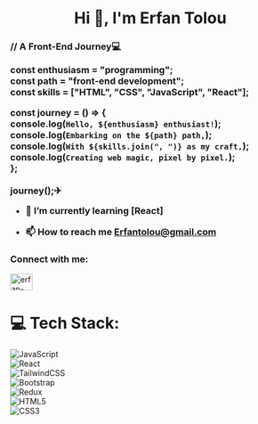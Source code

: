 <h1 align="center" color="red">Hi 👋, I'm Erfan Tolou</h1>
<h3 align="left">
// A Front-End Journey💻<br />

const enthusiasm = "programming";<br />
const path = "front-end development";<br />
const skills = ["HTML", "CSS", "JavaScript", "React"];<br />

const journey = () => {<br />
console.log(`Hello, ${enthusiasm} enthusiast!`);<br />
console.log(`Embarking on the ${path} path,`);<br />
console.log(`With ${skills.join(", ")} as my craft,`);<br />
console.log(`Creating web magic, pixel by pixel.`);<br />
};<br />
<br />
journey();✈<br />

- 🔭 I’m currently learning [React]<br />

- 📫 How to reach me **Erfantolou@gmail.com**<br />

<h3 align="left">Connect with me:</h3>
<p align="left">
<a href="https://www.linkedin.com/in/erfantolouasl/" target="blank"><img align="center" src="https://raw.githubusercontent.com/rahuldkjain/github-profile-readme-generator/master/src/images/icons/Social/linked-in-alt.svg" alt="erfan-tolou" height="30" width="40" /></a>
</p>

# 💻 Tech Stack:

![JavaScript](https://img.shields.io/badge/javascript-%23323330.svg?style=for-the-badge&logo=javascript&logoColor=%23F7DF1E)<br />
![React](https://img.shields.io/badge/react-%2320232a.svg?style=for-the-badge&logo=react&logoColor=%2361DAFB)<br />
![TailwindCSS](https://img.shields.io/badge/tailwindcss-%2338B2AC.svg?style=for-the-badge&logo=tailwind-css&logoColor=white)<br />
![Bootstrap](https://img.shields.io/badge/bootstrap-%238511FA.svg?style=for-the-badge&logo=bootstrap&logoColor=white)<br />
![Redux](https://img.shields.io/badge/redux-%23593d88.svg?style=for-the-badge&logo=redux&logoColor=white)<br />
![HTML5](https://img.shields.io/badge/html5-%23E34F26.svg?style=for-the-badge&logo=html5&logoColor=white)<br />
![CSS3](https://img.shields.io/badge/css3-%231572B6.svg?style=for-the-badge&logo=css3&logoColor=white)<br />
